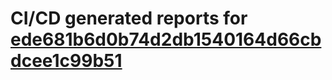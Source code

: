 # CI/CD generated reports for [ede681b6d0b74d2db1540164d66cbdcee1c99b51](https://github.com/hydephp/develop/commit/ede681b6d0b74d2db1540164d66cbdcee1c99b51)
